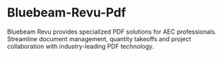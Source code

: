 # Bluebeam-Revu-Pdf
Bluebeam Revu provides specialized PDF solutions for AEC professionals. Streamline document management, quantity takeoffs and project collaboration with industry-leading PDF technology.
